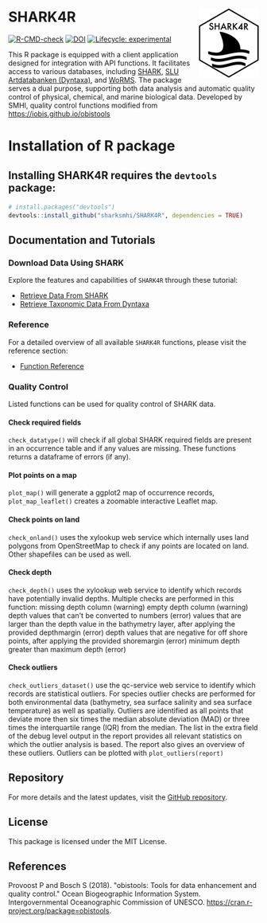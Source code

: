 # SHARK4R <a href="https://sharksmhi.github.io/SHARK4R/"><img src="man/figures/logo.png" align="right" height="139" alt="SHARK4R website" /></a>

<!-- badges: start -->
[![R-CMD-check](https://github.com/sharksmhi/SHARK4R/actions/workflows/R-CMD-check.yaml/badge.svg)](https://github.com/sharksmhi/SHARK4R/actions/workflows/R-CMD-check.yaml)
[![DOI](https://zenodo.org/badge/DOI/10.5281/zenodo.14169399.svg)](https://doi.org/10.5281/zenodo.14169399)
[![Lifecycle: experimental](https://img.shields.io/badge/lifecycle-experimental-orange.svg)](https://lifecycle.r-lib.org/articles/stages.html#experimental)
<!-- badges: end -->

This R package is equipped with a client application designed for integration 
with API functions. It facilitates access to various databases, 
including [SHARK](https://shark.smhi.se/), 
[SLU Artdatabanken (Dyntaxa)](https://api-portal.artdatabanken.se/), and 
[WoRMS](http://www.marinespecies.org/rest/). The package serves a dual purpose, 
supporting both data analysis and automatic quality control of physical, 
chemical, and marine biological data. Developed by SMHI, quality control functions 
modified from <https://iobis.github.io/obistools>

# Installation of R package

## Installing SHARK4R requires the `devtools` package:
```r
# install.packages("devtools")
devtools::install_github("sharksmhi/SHARK4R", dependencies = TRUE)
```

## Documentation and Tutorials

### Download Data Using SHARK

Explore the features and capabilities of `SHARK4R` through these tutorial:

- [Retrieve Data From SHARK](https://sharksmhi.github.io/SHARK4R/articles/retrieve_shark_data.html)
- [Retrieve Taxonomic Data From Dyntaxa](https://sharksmhi.github.io/SHARK4R/articles/retrieve_taxonomic_data.html)

### Reference

For a detailed overview of all available `SHARK4R` functions, please visit the reference section:

- [Function Reference](https://sharksmhi.github.io/SHARK4R/reference/index.html)

### Quality Control

Listed functions can be used for quality control of SHARK data.

#### Check required fields

```check_datatype()``` will check if all global SHARK required fields are
present in an occurrence table and if any values are missing. These
functions returns a dataframe of errors (if any).

#### Plot points on a map

```plot_map()``` will generate a ggplot2 map of occurrence records,
```plot_map_leaflet()``` creates a zoomable interactive Leaflet map.

#### Check points on land

```check_onland()``` uses the xylookup web service which internally uses land
polygons from OpenStreetMap to check if any points are located on land.
Other shapefiles can be used as well.

#### Check depth

```check_depth()``` uses the xylookup web service to identify which records have
potentially invalid depths. Multiple checks are performed in this
function: missing depth column (warning) empty depth column (warning)
depth values that can't be converted to numbers (error) values that are
larger than the depth value in the bathymetry layer, after applying the
provided depthmargin (error) depth values that are negative for off
shore points, after applying the provided shoremargin (error) minimum
depth greater than maximum depth (error)

#### Check outliers

```check_outliers_dataset()``` use the qc-service web service to identify which
records are statistical outliers. For species outlier checks are
performed for both environmental data (bathymetry, sea surface salinity
and sea surface temperature) as well as spatially. Outliers are
identified as all points that deviate more then six times the median
absolute deviation (MAD) or three times the interquartile range (IQR)
from the median. The list in the extra field of the debug level output
in the report provides all relevant statistics on which the outlier
analysis is based. The report also gives an overview of these outliers.
Outliers can be plotted with ```plot_outliers(report)```

## Repository

For more details and the latest updates, visit the [GitHub repository](https://github.com/sharksmhi/SHARK4R/).

## License

This package is licensed under the MIT License.

## References

Provoost P and Bosch S (2018). "obistools: Tools for data enhancement
and quality control." Ocean Biogeographic Information System.
Intergovernmental Oceanographic Commission of UNESCO.
<https://cran.r-project.org/package=obistools>.
